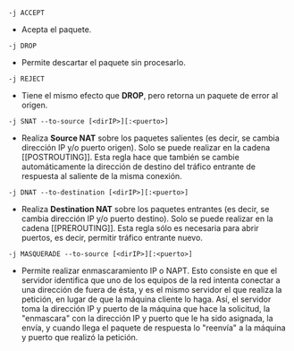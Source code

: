 ```
-j ACCEPT
```
- Acepta el paquete.

```
-j DROP
```
- Permite descartar el paquete sin procesarlo.

```
-j REJECT
```
- Tiene el mismo efecto que **DROP**, pero retorna un paquete de error al origen.

```
-j SNAT --to-source [<dirIP>][:<puerto>]
```
- Realiza **Source NAT** sobre los paquetes salientes (es decir, se cambia dirección IP y/o puerto origen). Solo se puede realizar en la cadena [[POSTROUTING]]. Esta regla hace que también se cambie automáticamente la dirección de destino del tráfico entrante de respuesta al saliente de la misma conexión.

```
-j DNAT --to-destination [<dirIP>][:<puerto>]
```
- Realiza **Destination NAT** sobre los paquetes entrantes (es decir, se cambia dirección IP y/o puerto destino). Solo se puede realizar en la cadena [[PREROUTING]]. Esta regla sólo es necesaria para abrir puertos, es decir, permitir tráfico entrante nuevo.

```
-j MASQUERADE --to-source [<dirIP>][:<puerto>]
```
- Permite realizar enmascaramiento IP o NAPT. Esto consiste en que el servidor identifica que uno de los equipos de la red intenta conectar a una dirección de fuera de ésta, y es el mismo servidor el que realiza la petición, en lugar de que la máquina cliente lo haga. Así, el servidor toma la dirección IP y puerto de la máquina que hace la solicitud, la "enmascara" con la dirección IP y puerto que le ha sido asignada, la envía, y cuando llega el paquete de respuesta lo "reenvía" a la máquina y puerto que realizó la petición.
